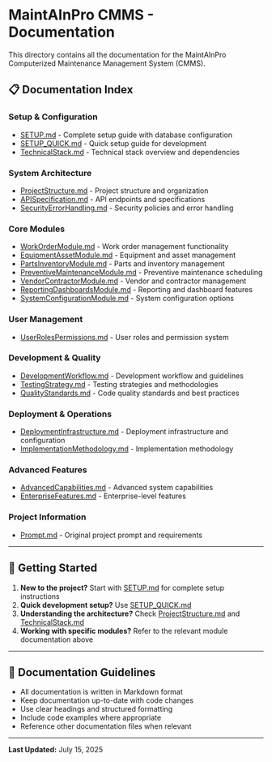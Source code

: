 # MaintAInPro CMMS - Documentation

This directory contains all the documentation for the MaintAInPro Computerized Maintenance Management System (CMMS).

## 📋 **Documentation Index**

### **Setup & Configuration**
- [SETUP.md](SETUP.md) - Complete setup guide with database configuration
- [SETUP_QUICK.md](SETUP_QUICK.md) - Quick setup guide for development
- [TechnicalStack.md](TechnicalStack.md) - Technical stack overview and dependencies

### **System Architecture**
- [ProjectStructure.md](ProjectStructure.md) - Project structure and organization
- [APISpecification.md](APISpecification.md) - API endpoints and specifications
- [SecurityErrorHandling.md](SecurityErrorHandling.md) - Security policies and error handling

### **Core Modules**
- [WorkOrderModule.md](WorkOrderModule.md) - Work order management functionality
- [EquipmentAssetModule.md](EquipmentAssetModule.md) - Equipment and asset management
- [PartsInventoryModule.md](PartsInventoryModule.md) - Parts and inventory management
- [PreventiveMaintenanceModule.md](PreventiveMaintenanceModule.md) - Preventive maintenance scheduling
- [VendorContractorModule.md](VendorContractorModule.md) - Vendor and contractor management
- [ReportingDashboardsModule.md](ReportingDashboardsModule.md) - Reporting and dashboard features
- [SystemConfigurationModule.md](SystemConfigurationModule.md) - System configuration options

### **User Management**
- [UserRolesPermissions.md](UserRolesPermissions.md) - User roles and permission system

### **Development & Quality**
- [DevelopmentWorkflow.md](DevelopmentWorkflow.md) - Development workflow and guidelines
- [TestingStrategy.md](TestingStrategy.md) - Testing strategies and methodologies
- [QualityStandards.md](QualityStandards.md) - Code quality standards and best practices

### **Deployment & Operations**
- [DeploymentInfrastructure.md](DeploymentInfrastructure.md) - Deployment infrastructure and configuration
- [ImplementationMethodology.md](ImplementationMethodology.md) - Implementation methodology

### **Advanced Features**
- [AdvancedCapabilities.md](AdvancedCapabilities.md) - Advanced system capabilities
- [EnterpriseFeatures.md](EnterpriseFeatures.md) - Enterprise-level features

### **Project Information**
- [Prompt.md](Prompt.md) - Original project prompt and requirements

---

## 🚀 **Getting Started**

1. **New to the project?** Start with [SETUP.md](SETUP.md) for complete setup instructions
2. **Quick development setup?** Use [SETUP_QUICK.md](SETUP_QUICK.md)
3. **Understanding the architecture?** Check [ProjectStructure.md](ProjectStructure.md) and [TechnicalStack.md](TechnicalStack.md)
4. **Working with specific modules?** Refer to the relevant module documentation above

---

## 📝 **Documentation Guidelines**

- All documentation is written in Markdown format
- Keep documentation up-to-date with code changes
- Use clear headings and structured formatting
- Include code examples where appropriate
- Reference other documentation files when relevant

---

**Last Updated:** July 15, 2025
